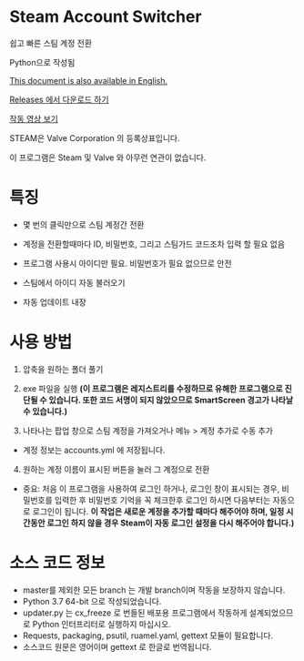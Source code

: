 # Steam Account Switcher
쉽고 빠른 스팀 계정 전환

Python으로 작성됨

[This document is also available in English.](https://github.com/sw2719/steam-account-switcher/blob/master/README.md)

[Releases 에서 다운로드 하기](https://github.com/sw2719/steam-account-switcher/releases)

[작동 영상 보기](https://youtu.be/WFtv10RZ_UA)

STEAM은 Valve Corporation 의 등록상표입니다.

이 프로그램은 Steam 및 Valve 와 아무런 연관이 없습니다.

# 특징
* 몇 번의 클릭만으로 스팀 계정간 전환

* 계정을 전환할때마다 ID, 비밀번호, 그리고 스팀가드 코드조차 입력 할 필요 없음

* 프로그램 사용시 아이디만 필요. 비밀번호가 필요 없으므로 안전

* 스팀에서 아이디 자동 불러오기

* 자동 업데이트 내장

# 사용 방법
1. 압축을 원하는 폴더 풀기
2. exe 파일을 실행
**(이 프로그램은 레지스트리를 수정하므로 유해한 프로그램으로 진단될 수 있습니다. 또한 코드 서명이 되지 않았으므로 SmartScreen 경고가 나타날 수 있습니다.)**

3. 나타나는 팝업 창으로 스팀 계정을 가져오거나 메뉴 > 계정 추가로 수동 추가
* 계정 정보는 accounts.yml 에 저장됩니다.

4. 원하는 계정 이름이 표시된 버튼을 눌러 그 계정으로 전환
* 중요: 처음 이 프로그램을 사용하여 로그인 하거나, 로그인 창이 표시되는 경우, 비밀번호를 입력한 후 비밀번호 기억을 꼭 체크한후 로그인 하시면 다음부터는 자동으로 로그인이 됩니다. **이 작업은 새로운 계정을 추가할 때마다 해주어야 하며, 일정 시간동안 로그인 하지 않을 경우 Steam이 자동 로그인 설정을  다시 해주어야 합니다.)**

# 소스 코드 정보
* master를 제외한 모든 branch 는 개발 branch이며 작동을 보장하지 않습니다.
* Python 3.7 64-bit 으로 작성되었습니다.
* updater.py 는 cx_freeze 로 번들된 배포용 프로그램에서 작동하게 설계되었으므로 Python 인터프리터로 실행하지 마십시오.
* Requests, packaging, psutil, ruamel.yaml, gettext 모듈이 필요합니다.
* 소스코드 원문은 영어이며 gettext 로 한글로 번역됩니다.
